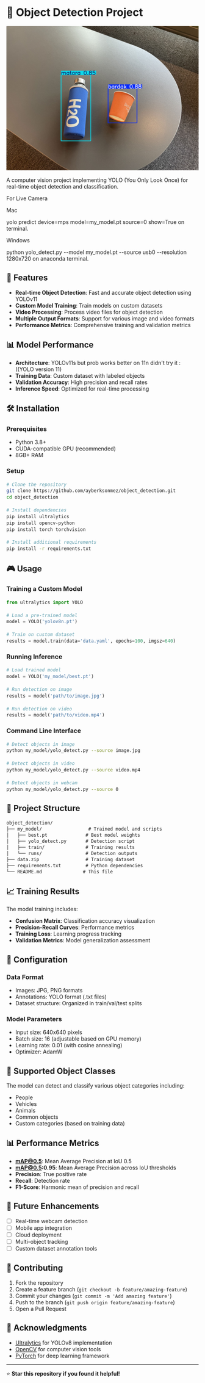 # 🎯 Object Detection Project
![image alt](https://github.com/ayberksonmez/object_detection/blob/main/result4.jpeg?raw=true)



A computer vision project implementing YOLO (You Only Look Once) for real-time object detection and classification.

For Live Camera

Mac

yolo predict device=mps model=my_model.pt source=0 show=True on terminal.


Windows

python yolo_detect.py --model my_model.pt --source usb0 --resolution 1280x720 on anaconda terminal.

## 🚀 Features

- **Real-time Object Detection**: Fast and accurate object detection using YOLOv11
- **Custom Model Training**: Train models on custom datasets
- **Video Processing**: Process video files for object detection
- **Multiple Output Formats**: Support for various image and video formats
- **Performance Metrics**: Comprehensive training and validation metrics

## 📊 Model Performance

- **Architecture**: YOLOv11s but prob works better on 11n didn't try it :((YOLO version 11)
- **Training Data**: Custom dataset with labeled objects
- **Validation Accuracy**: High precision and recall rates
- **Inference Speed**: Optimized for real-time processing

## 🛠️ Installation

### Prerequisites
- Python 3.8+
- CUDA-compatible GPU (recommended)
- 8GB+ RAM

### Setup
```bash
# Clone the repository
git clone https://github.com/ayberksonmez/object_detection.git
cd object_detection

# Install dependencies
pip install ultralytics
pip install opencv-python
pip install torch torchvision

# Install additional requirements
pip install -r requirements.txt
```

## 🎮 Usage

### Training a Custom Model
```python
from ultralytics import YOLO

# Load a pre-trained model
model = YOLO('yolov8n.pt')

# Train on custom dataset
results = model.train(data='data.yaml', epochs=100, imgsz=640)
```

### Running Inference
```python
# Load trained model
model = YOLO('my_model/best.pt')

# Run detection on image
results = model('path/to/image.jpg')

# Run detection on video
results = model('path/to/video.mp4')
```

### Command Line Interface
```bash
# Detect objects in image
python my_model/yolo_detect.py --source image.jpg

# Detect objects in video
python my_model/yolo_detect.py --source video.mp4

# Detect objects in webcam
python my_model/yolo_detect.py --source 0
```

## 📁 Project Structure

```
object_detection/
├── my_model/                 # Trained model and scripts
│   ├── best.pt              # Best model weights
│   ├── yolo_detect.py       # Detection script
│   ├── train/               # Training results
│   └── runs/                # Detection outputs
├── data.zip                 # Training dataset
├── requirements.txt         # Python dependencies
└── README.md               # This file
```

## 📈 Training Results

The model training includes:
- **Confusion Matrix**: Classification accuracy visualization
- **Precision-Recall Curves**: Performance metrics
- **Training Loss**: Learning progress tracking
- **Validation Metrics**: Model generalization assessment

## 🔧 Configuration

### Data Format
- Images: JPG, PNG formats
- Annotations: YOLO format (.txt files)
- Dataset structure: Organized in train/val/test splits

### Model Parameters
- Input size: 640x640 pixels
- Batch size: 16 (adjustable based on GPU memory)
- Learning rate: 0.01 (with cosine annealing)
- Optimizer: AdamW

## 🎯 Supported Object Classes

The model can detect and classify various object categories including:
- People
- Vehicles
- Animals
- Common objects
- Custom categories (based on training data)

## 📊 Performance Metrics

- **mAP@0.5**: Mean Average Precision at IoU 0.5
- **mAP@0.5:0.95**: Mean Average Precision across IoU thresholds
- **Precision**: True positive rate
- **Recall**: Detection rate
- **F1-Score**: Harmonic mean of precision and recall

## 🚀 Future Enhancements

- [ ] Real-time webcam detection
- [ ] Mobile app integration
- [ ] Cloud deployment
- [ ] Multi-object tracking
- [ ] Custom dataset annotation tools

## 🤝 Contributing

1. Fork the repository
2. Create a feature branch (`git checkout -b feature/amazing-feature`)
3. Commit your changes (`git commit -m 'Add amazing feature'`)
4. Push to the branch (`git push origin feature/amazing-feature`)
5. Open a Pull Request




## 🙏 Acknowledgments

- [Ultralytics](https://github.com/ultralytics/ultralytics) for YOLOv8 implementation
- [OpenCV](https://opencv.org/) for computer vision tools
- [PyTorch](https://pytorch.org/) for deep learning framework

---

⭐ **Star this repository if you found it helpful!**
